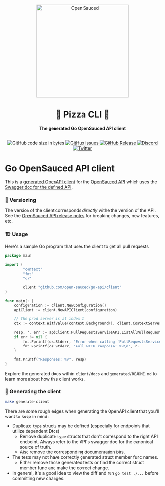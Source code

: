 <div align="center">
  <br>
  <img alt="Open Sauced" src="https://i.ibb.co/7jPXt0Z/logo1-92f1a87f.png" width="300px">
  <h1>🍕 Pizza CLI 🍕</h1>
  <strong>The generated Go OpenSauced API client</strong>
  <br>
</div>
<br>
<p align="center">
  <img src="https://img.shields.io/github/languages/code-size/open-sauced/pizza" alt="GitHub code size in bytes">
  <a href="https://github.com/open-sauced/pizza/issues">
    <img src="https://img.shields.io/github/issues/open-sauced/pizza" alt="GitHub issues">
  </a>
  <a href="https://github.com/open-sauced/api.opensauced.pizza/releases">
    <img src="https://img.shields.io/github/v/release/open-sauced/pizza.svg?style=flat" alt="GitHub Release">
  </a>
  <a href="https://discord.gg/U2peSNf23P">
    <img src="https://img.shields.io/discord/714698561081704529.svg?label=&logo=discord&logoColor=ffffff&color=7389D8&labelColor=6A7EC2" alt="Discord">
  </a>
  <a href="https://twitter.com/saucedopen">
    <img src="https://img.shields.io/twitter/follow/saucedopen?label=Follow&style=social" alt="Twitter">
  </a>
</p>

# Go OpenSauced API client

This is a [generated OpenAPI client](https://openapi-generator.tech/)
for the [OpenSauced API](https://github.com/open-sauced/api)
which uses the [Swagger doc for the defined API](https://github.com/open-sauced/api/blob/beta/swagger.yaml).

### 🔧 Versioning

The version of the client corresponds _directly_ withe the version of the API.
See the [OpenSauced API release notes](https://github.com/open-sauced/api/releases) for breaking changes, new features, etc.

### 🏗️ Usage

Here's a sample Go program that uses the client to get all pull requests

```go
package main

import (
        "context"
        "fmt"
        "os"

        client "github.com/open-sauced/go-api/client"
)

func main() {
    configuration := client.NewConfiguration()
    apiClient := client.NewAPIClient(configuration)

    // The prod server is at index 1
    ctx := context.WithValue(context.Background(), client.ContextServerIndex, 1)

    resp, r, err := apiClient.PullRequestsServiceAPI.ListAllPullRequests(ctx).Execute()
    if err != nil {
        fmt.Fprintf(os.Stderr, "Error when calling `PullRequestsServiceAPI.GenerateCodeExplanation``: %v\n", err)
        fmt.Fprintf(os.Stderr, "Full HTTP response: %v\n", r)
    }

    fmt.Printf("Responses: %v", resp)
}
```

Explore the generated docs within `client/docs` and `generated/README.md` to learn more about how this client works.

### 🚜 Generating the client

```bash
make generate-client
```

There are some rough edges when generating the OpenAPI client that you'll want to keep in mind:

- Duplicate `type` structs may be defined (especially for endpoints that utilize dependent Dtos)
  - Remove duplicate `type` structs that don't correspond to the right API endpoint.
    Always refer to the API's swagger doc for the canonical source of truth.
  - Also remove the corresponding documentation bits.
- The tests may not have correctly generated struct member func names.
  - Either remove those generated tests or find the correct struct member func and make the correct change.
- In general, it's a good idea to view the diff and run `go test ./...` before committing new changes.

